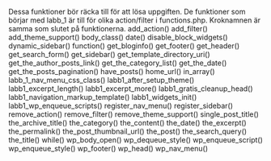Dessa funktioner bör räcka till för att lösa uppgiften. De funktioner som börjar med labb_1 är till för olika action/filter i functions.php. Kroknamnen är samma som slutet på funktionerna.
add_action()
add_filter()
add_theme_support()
body_class()
date()
disable_block_widgets()
dynamic_sidebar()
function()
get_bloginfo()
get_footer()
get_header()
get_search_form()
get_sidebar()
get_template_directory_uri()
get_the_author_posts_link()
get_the_category_list()
get_the_date()
get_the_posts_pagination()
have_posts()
home_url()
in_array()
labb_1_nav_menu_css_class()
labb1_after_setup_theme()
labb1_excerpt_length()
labb1_excerpt_more()
labb1_gratis_cleanup_head()
labb1_navigation_markup_template()
labb1_widgets_init()
labb1_wp_enqueue_scripts()
register_nav_menu()
register_sidebar()
remove_action()
remove_filter()
remove_theme_support()
single_post_title()
the_archive_title()
the_category()
the_content()
the_date()
the_excerpt()
the_permalink()
the_post_thumbnail_url()
the_post()
the_search_query()
the_title()
while()
wp_body_open()
wp_dequeue_style()
wp_enqueue_script()
wp_enqueue_style()
wp_footer()
wp_head()
wp_nav_menu()
